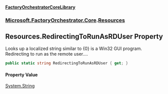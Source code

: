 #### [FactoryOrchestratorCoreLibrary](./FactoryOrchestratorCoreLibrary.md 'FactoryOrchestratorCoreLibrary')
### [Microsoft.FactoryOrchestrator.Core](./Microsoft-FactoryOrchestrator-Core.md 'Microsoft.FactoryOrchestrator.Core').[Resources](./Microsoft-FactoryOrchestrator-Core-Resources.md 'Microsoft.FactoryOrchestrator.Core.Resources')
## Resources.RedirectingToRunAsRDUser Property
Looks up a localized string similar to {0} is a Win32 GUI program. Redirecting to run as the remote user....  
```csharp
public static string RedirectingToRunAsRDUser { get; }
```
#### Property Value
[System.String](https://docs.microsoft.com/en-us/dotnet/api/System.String 'System.String')  
